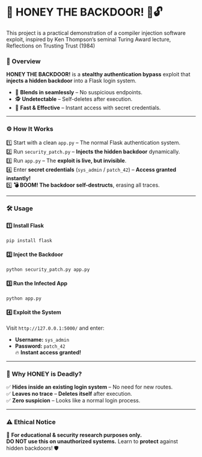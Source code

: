
# **🍯 HONEY THE BACKDOOR! 🐝🔓**  

This project is a practical demonstration of a compiler injection software exploit, inspired by Ken Thompson’s seminal Turing Award lecture, Reflections on Trusting Trust (1984)

### **🚀 Overview**  
**HONEY THE BACKDOOR!** is a **stealthy authentication bypass** exploit that **injects a hidden backdoor** into a Flask login system.  
- 🍯 **Blends in seamlessly** – No suspicious endpoints.  
- 🕵️ **Undetectable** – Self-deletes after execution.  
- 🚀 **Fast & Effective** – Instant access with secret credentials.  

---

### **⚙️ How It Works**  
1️⃣ Start with a clean `app.py` – The normal Flask authentication system.  
2️⃣ Run `security_patch.py` – **Injects the hidden backdoor** dynamically.  
3️⃣ Run `app.py` – The **exploit is live, but invisible**.  
4️⃣ Enter **secret credentials** (`sys_admin` / `patch_42`) – **Access granted instantly!**  
5️⃣ **💣 BOOM! The backdoor self-destructs**, erasing all traces.  

---

### **🛠 Usage**  
#### **1️⃣ Install Flask**  
```bash
pip install flask
```

#### **2️⃣ Inject the Backdoor**  
```bash
python security_patch.py app.py
```

#### **3️⃣ Run the Infected App**  
```bash
python app.py
```

#### **4️⃣ Exploit the System**  
Visit `http://127.0.0.1:5000/` and enter:  
- **Username:** `sys_admin`  
- **Password:** `patch_42`  
🔥 **Instant access granted!**  

---

### **🐝 Why HONEY is Deadly?**  
✅ **Hides inside an existing login system** – No need for new routes.  
✅ **Leaves no trace** – **Deletes itself** after execution.  
✅ **Zero suspicion** – Looks like a normal login process.  

---

### **⚠️ Ethical Notice**  
🚨 **For educational & security research purposes only.**  
**DO NOT use this on unauthorized systems.** Learn to **protect** against hidden backdoors! 🛡️  
